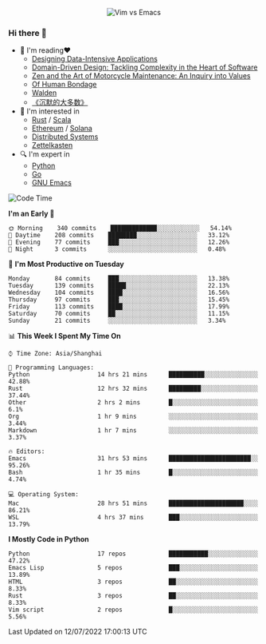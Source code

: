 <p align="center">
    <img src="https://gist.githubusercontent.com/coldnight/e696baffb094e71c96cb302118878eae/raw/40ea5053a6f66cc65f90f437e4173497da225958/banner.gif" alt="Vim vs Emacs" />
</p>

### Hi there 👋

- 📖 I'm reading❤️
    + [Designing Data-Intensive Applications](https://www.oreilly.com/library/view/designing-data-intensive-applications/9781491903063/)
    + [Domain-Driven Design: Tackling Complexity in the Heart of Software](https://www.dddcommunity.org/book/evans_2003/)
    + [Zen and the Art of Motorcycle Maintenance: An Inquiry into Values](https://en.wikipedia.org/wiki/Zen_and_the_Art_of_Motorcycle_Maintenance)
    + [Of Human Bondage](https://en.wikipedia.org/wiki/Of_Human_Bondage)
    + [Walden](https://en.wikipedia.org/wiki/Walden)
    + [《沉默的大多数》](https://en.wikipedia.org/wiki/Silent_majority)
- 🌱 I'm interested in
    + [Rust](https://www.rust-lang.org/) / [Scala](https://www.scala-lang.org/)
    + [Ethereum](https://ethereum.org/en/) / [Solana](https://solana.com/)
	+ [Distributed Systems](https://www.linuxzen.com/notes/topics/20200320174417_%E5%88%86%E5%B8%83%E5%BC%8F/)
	+ [Zettelkasten](https://www.linuxzen.com/notes/notes/20220120080920-slip_box/)
- 🔍 I'm expert in
    + [Python](https://www.python.org/)
    + [Go](https://go.dev/)
    + [GNU Emacs](https://www.gnu.org/software/emacs/)

<!--START_SECTION:waka-->
![Code Time](http://img.shields.io/badge/Code%20Time-0%20secs-blue)

**I'm an Early 🐤** 

```text
🌞 Morning    340 commits    █████████████░░░░░░░░░░░░   54.14% 
🌆 Daytime    208 commits    ████████░░░░░░░░░░░░░░░░░   33.12% 
🌃 Evening    77 commits     ███░░░░░░░░░░░░░░░░░░░░░░   12.26% 
🌙 Night      3 commits      ░░░░░░░░░░░░░░░░░░░░░░░░░   0.48%

```
📅 **I'm Most Productive on Tuesday** 

```text
Monday       84 commits     ███░░░░░░░░░░░░░░░░░░░░░░   13.38% 
Tuesday      139 commits    █████░░░░░░░░░░░░░░░░░░░░   22.13% 
Wednesday    104 commits    ████░░░░░░░░░░░░░░░░░░░░░   16.56% 
Thursday     97 commits     ███░░░░░░░░░░░░░░░░░░░░░░   15.45% 
Friday       113 commits    ████░░░░░░░░░░░░░░░░░░░░░   17.99% 
Saturday     70 commits     ██░░░░░░░░░░░░░░░░░░░░░░░   11.15% 
Sunday       21 commits     ░░░░░░░░░░░░░░░░░░░░░░░░░   3.34%

```


📊 **This Week I Spent My Time On** 

```text
⌚︎ Time Zone: Asia/Shanghai

💬 Programming Languages: 
Python                   14 hrs 21 mins      ██████████░░░░░░░░░░░░░░░   42.88% 
Rust                     12 hrs 32 mins      █████████░░░░░░░░░░░░░░░░   37.44% 
Other                    2 hrs 2 mins        █░░░░░░░░░░░░░░░░░░░░░░░░   6.1% 
Org                      1 hr 9 mins         ░░░░░░░░░░░░░░░░░░░░░░░░░   3.44% 
Markdown                 1 hr 7 mins         ░░░░░░░░░░░░░░░░░░░░░░░░░   3.37%

🔥 Editors: 
Emacs                    31 hrs 53 mins      ███████████████████████░░   95.26% 
Bash                     1 hr 35 mins        █░░░░░░░░░░░░░░░░░░░░░░░░   4.74%

💻 Operating System: 
Mac                      28 hrs 51 mins      █████████████████████░░░░   86.21% 
WSL                      4 hrs 37 mins       ███░░░░░░░░░░░░░░░░░░░░░░   13.79%

```

**I Mostly Code in Python** 

```text
Python                   17 repos            ███████████░░░░░░░░░░░░░░   47.22% 
Emacs Lisp               5 repos             ███░░░░░░░░░░░░░░░░░░░░░░   13.89% 
HTML                     3 repos             ██░░░░░░░░░░░░░░░░░░░░░░░   8.33% 
Rust                     3 repos             ██░░░░░░░░░░░░░░░░░░░░░░░   8.33% 
Vim script               2 repos             █░░░░░░░░░░░░░░░░░░░░░░░░   5.56%

```



 Last Updated on 12/07/2022 17:00:13 UTC
<!--END_SECTION:waka-->
